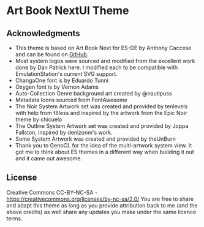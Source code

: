 # Art Book NextUI Theme

## Acknowledgments

- This theme is based on Art Book Next for ES-DE by Anthony Caccese and can be found on [GitHub](https://github.com/anthonycaccese/art-book-next-es-de).
- Most system logos were sourced and modified from the excellent work done by Dan Patrick here. I modified each to be compatible with EmulationStation's current SVG support.
- ChangaOne font is by Eduardo Tunni
- Oxygen font is by Vernon Adams
- Auto-Collection Genre background art created by @nautipuss
- Metadata Icons sourced from FontAwesome
- The Noir System Artwork set was created and provided by tenlevels with help from f8less and inspired by the artwork from the Epic Noir theme by chicuelo
- The Outline System Artwork set was created and provided by Joppa Fallston, inspired by denizonm's work.
- Some System Artwork was created and provided by theUnBurn
- Thank you to GenoCL for the idea of the multi-artwork system view. It got me to think about ES themes in a different way when building it out and it came out awesome.

## License

Creative Commons CC-BY-NC-SA - https://creativecommons.org/licenses/by-nc-sa/2.0/ You are free to share and adapt this theme as long as you provide attribution back to me (and the above credits) as well share any updates you make under the same licence terms.